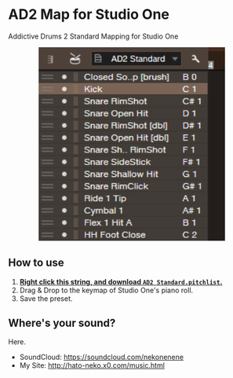 # AD2 Map for Studio One

Addictive Drums 2 Standard Mapping for Studio One

<p align="center">
  <img src="./screenshot.png" alt="AD2 Standard Keymap" width="380rem" height="auto">
</p>

## How to use

1. **[Right click this string, and download `AD2 Standard.pitchlist`.](https://github.com/nekonenene/AD2-Map-for-StudioOne/blob/master/AD2%20Standard.pitchlist)**
2. Drag & Drop to the keymap of Studio One's piano roll.
3. Save the preset.

## Where's your sound?

Here.

* SoundCloud: https://soundcloud.com/nekonenene
* My Site: http://hato-neko.x0.com/music.html

